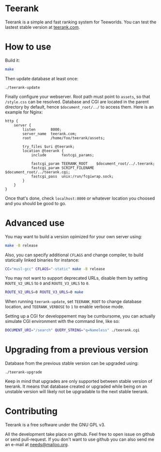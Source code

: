Teerank
=======

Teerank is a simple and fast ranking system for Teeworlds.  You can
test the lastest stable version at [teerank.com](http://teerank.com/).

How to use
==========

Build it:

```bash
make
```

Then update database at least once:

```
./teerank-update
```

Finally configure your webserver.  Root path must point to `assets`, so
that `/style.css` can be resolved.  Database and CGI are located in the
parent directory by default, hence `$document_root/../` to access them.
Here is an example for Nginx:

```
http {
	server {
		listen       8000;
		server_name  teerank.com;
		root         /home/foo/teerank/assets;

		try_files $uri @teerank;
		location @teerank {
			include       fastcgi_params;

			fastcgi_param TEERANK_ROOT    $document_root/../.teerank;
			fastcgi_param SCRIPT_FILENAME $document_root/../teerank.cgi;
			fastcgi_pass  unix:/run/fcgiwrap.sock;
		}
	}
}
```

Once that's done, check `localhost:8000` or whatever location you
choosed and you should be good to go.

Advanced use
============

You may want to build a version opimized for your own server using:

```bash
make -B release
```

Also, you can specify additional `CFLAGS` and change compiler, to build
statically linked binaries for instance:

```bash
CC="musl-gcc" CFLAGS="-static" make -B release
```

You may not want to support deprecated URLs, disable them by setting
`ROUTE_V2_URLS` to `0` and `ROUTE_V3_URLS` to `0`.

```bash
ROUTE_V2_URLS=0 ROUTE_V3_URLS=0 make
```

When running `teerank-update`, set `TEERANK_ROOT` to change database
location, and `TEERANK_VERBOSE` to `1` to enable verbose mode.

Setting up a CGI for developpement may be cumbursome, you can actually
simulate CGI environment with the command line, like so:

```bash
DOCUMENT_URI="/search" QUERY_STRING="q=Nameless" ./teerank.cgi
```

Upgrading from a previous version
=================================

Database from the previous stable version can be upgraded using:

```
./teerank-upgrade
```

Keep in mind that upgrades are only supported between stable version of
teerank.  It means that database created or upgraded while being on an
unstable version will likely not be upgradable to the next stable teerank.

Contributing
============

Teerank is a free software under the GNU GPL v3.

All the development take place on github.  Feel free to open issue on
github or send pull-request.  If you don't want to use github you can
also send me an e-mail at needs@mailoo.org.

